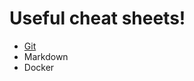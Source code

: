# Useful cheat sheets!

+ [Git](https://github.com/alonsoJASL/CheatSheets/blob/main/Git.md)
+ Markdown
+ Docker 
